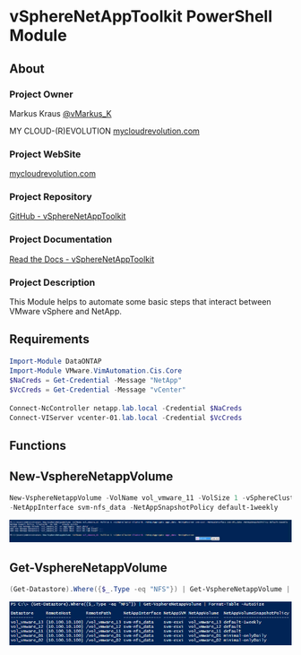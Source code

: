# vSphereNetAppToolkit PowerShell Module

## About

### Project Owner

Markus Kraus [@vMarkus_K](https://twitter.com/vMarkus_K)

MY CLOUD-(R)EVOLUTION [mycloudrevolution.com](http://mycloudrevolution.com/)

### Project WebSite

[mycloudrevolution.com](http://mycloudrevolution.com/)

### Project Repository

[GitHub - vSphereNetAppToolkit](https://github.com/mycloudrevolution/vSphereNetAppToolkit)

### Project Documentation

[Read the Docs - vSphereNetAppToolkit](https://vspherenetapptoolkit.readthedocs.io)

### Project Description

This Module helps to automate some basic steps that interact between VMware vSphere and NetApp.

## Requirements

 ```PowerShell
Import-Module DataONTAP
Import-Module VMware.VimAutomation.Cis.Core
$NaCreds = Get-Credential -Message "NetApp"
$VcCreds = Get-Credential -Message "vCenter"

Connect-NcController netapp.lab.local -Credential $NaCreds
Connect-VIServer vcenter-01.lab.local -Credential $VcCreds
```

## Functions

## New-VsphereNetappVolume

 ```PowerShell
New-VsphereNetappVolume -VolName vol_vmware_11 -VolSize 1 -vSphereCluster Cluster01 -NetAppAggregate aggr_data -NetAppVserver svm-esxi `
-NetAppInterface svm-nfs_data -NetAppSnapshotPolicy default-1weekly
```

![New-VsphereNetappVolume](/media/New-VsphereNetappVolume.png)

## Get-VsphereNetappVolume

 ```PowerShell
(Get-Datastore).Where({$_.Type -eq "NFS"}) | Get-VsphereNetappVolume | Format-Table -AutoSize
```

![Get-VsphereNetappVolume](/media/Get-VsphereNetappVolume.png)

